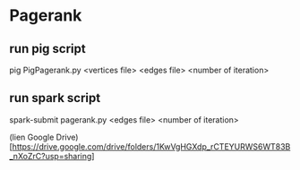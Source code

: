 # Pagerank

## run pig script
pig PigPagerank.py \<vertices file\> \<edges file\> \<number of iteration\>

## run spark script
spark-submit pagerank.py \<edges file\> \<number of iteration\>

(lien Google Drive)[https://drive.google.com/drive/folders/1KwVgHGXdp_rCTEYURWS6WT83B_nXoZrC?usp=sharing]

